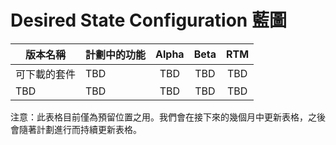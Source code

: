 # <a name="desired-state-configuration-roadmap"></a>Desired State Configuration 藍圖

| 版本名稱 | 計劃中的功能 | Alpha | Beta | RTM |
| ---- | -------- | :-------: | :-------:| :-----: |
| 可下載的套件 | TBD | TBD | TBD | TBD |
| TBD | TBD | TBD | TBD | TBD |

注意：此表格目前僅為預留位置之用。我們會在接下來的幾個月中更新表格，之後會隨著計劃進行而持續更新表格。